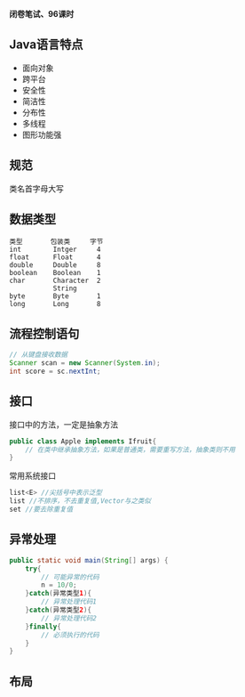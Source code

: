 **闭卷笔试、96课时**

## Java语言特点
- 面向对象
- 跨平台
- 安全性
- 简洁性
- 分布性
- 多线程
- 图形功能强

## 规范
类名首字母大写

## 数据类型
```
类型       包装类     字节
int        Intger     4
float      Float      4
double     Double     8
boolean    Boolean    1
char       Character  2
           String
byte       Byte       1
long       Long       8
```

## 流程控制语句
```java
// 从键盘接收数据
Scanner scan = new Scanner(System.in);
int score = sc.nextInt;
```

## 接口
接口中的方法，一定是抽象方法
```java
public class Apple implements Ifruit{
    // 在类中继承抽象方法，如果是普通类，需要重写方法，抽象类则不用
}
```
常用系统接口
```java
list<E> //尖括号中表示泛型
list //不排序，不去重复值,Vector与之类似
set //要去除重复值
```

## 异常处理
```java
public static void main(String[] args) {
    try{
        // 可能异常的代码
        n = 10/0;
    }catch(异常类型1){
        // 异常处理代码1
    }catch(异常类型2){
        // 异常处理代码2
    }finally{
        // 必须执行的代码
    }
}
```

## 布局
```

```